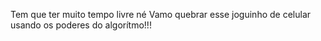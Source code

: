 Tem que ter muito tempo livre né
Vamo quebrar esse joguinho de celular usando os poderes do algorítmo!!!
